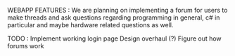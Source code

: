 WEBAPP FEATURES :
We are planning on implementing a forum for users to make threads and ask questions
regarding programming in general, c# in particular and maybe hardware related questions as well.

TODO :
  Implement working login page
  Design overhaul (?)
  Figure out how forums work
